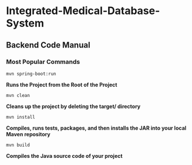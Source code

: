 # Integrated-Medical-Database-System
## Backend Code Manual
### Most Popular Commands

```ssh
mvn spring-boot:run
```
**Runs the Project from the Root of the Project**
```ssh
mvn clean
```
**Cleans up the project by deleting the target/ directory**
```ssh
mvn install
```
**Compiles, runs tests, packages, and then installs the JAR into your local Maven repository**
```ssh
mvn build
```
**Compiles the Java source code of your project**
